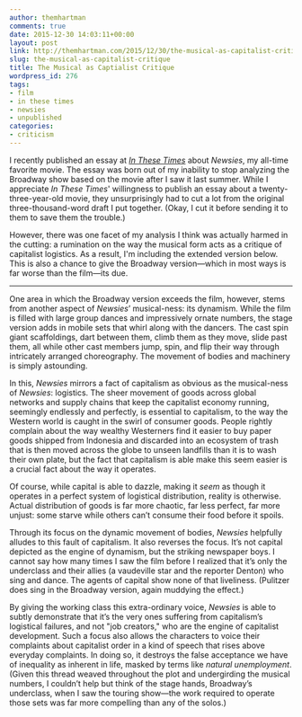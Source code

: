 ```yaml
---
author: themhartman
comments: true
date: 2015-12-30 14:03:11+00:00
layout: post
link: http://themhartman.com/2015/12/30/the-musical-as-capitalist-critique/
slug: the-musical-as-capitalist-critique
title: The Musical as Captialist Critique
wordpress_id: 276
tags:
- film
- in these times
- newsies
- unpublished
categories:
- criticism
---
```


I recently published an essay at _[In These Times](http://inthesetimes.com/working/entry/18715/the_radical_collective_action_of_disneys_newsies_is_still_relevant_today)_ about _Newsies_, my all-time favorite movie. The essay was born out of my inability to stop analyzing the Broadway show based on the movie after I saw it last summer. While I appreciate _In These Times_' willingness to publish an essay about a twenty-three-year-old movie, they unsurprisingly had to cut a lot from the original three-thousand-word draft I put together. (Okay, I cut it before sending it to them to save them the trouble.)

However, there was one facet of my analysis I think was actually harmed in the cutting: a rumination on the way the musical form acts as a critique of capitalist logistics. As a result, I'm including the extended version below. This is also a chance to give the Broadway version—which in most ways is far worse than the film—its due.



* * *





One area in which the Broadway version exceeds the film, however, stems from another aspect of _Newsies_’ musical-ness: its dynamism. While the film is filled with large group dances and impressively ornate numbers, the stage version adds in mobile sets that whirl along with the dancers. The cast spin giant scaffoldings, dart between them, climb them as they move, slide past them, all while other cast members jump, spin, and flip their way through intricately arranged choreography. The movement of bodies and machinery is simply astounding.

In this, _Newsies_ mirrors a fact of capitalism as obvious as the musical-ness of _Newsies_: logistics. The sheer movement of goods across global networks and supply chains that keep the capitalist economy running, seemingly endlessly and perfectly, is essential to capitalism, to the way the Western world is caught in the swirl of consumer goods. People rightly complain about the way wealthy Westerners find it easier to buy paper goods shipped from Indonesia and discarded into an ecosystem of trash that is then moved across the globe to unseen landfills than it is to wash their own plate, but the fact that capitalism is able make this seem easier is a crucial fact about the way it operates.

Of course, while capital is able to dazzle, making it _seem_ as though it operates in a perfect system of logistical distribution, reality is otherwise. Actual distribution of goods is far more chaotic, far less perfect, far more unjust: some starve while others can’t consume their food before it spoils.

Through its focus on the dynamic movement of bodies, _Newsies_ helpfully alludes to this fault of capitalism. It also reverses the focus. It’s not capital depicted as the engine of dynamism, but the striking newspaper boys. I cannot say how many times I saw the film before I realized that it’s only the underclass and their allies (a vaudeville star and the reporter Denton) who sing and dance. The agents of capital show none of that liveliness. (Pulitzer does sing in the Broadway version, again muddying the effect.)

By giving the working class this extra-ordinary voice, _Newsies_ is able to subtly demonstrate that it’s the very ones suffering from capitalism’s logistical failures, and not "job creators," who are the engine of capitalist development. Such a focus also allows the characters to voice their complaints about capitalist order in a kind of speech that rises above everyday complaints. In doing so, it destroys the false acceptance we have of inequality as inherent in life, masked by terms like _natural unemployment_. (Given this thread weaved throughout the plot and undergirding the musical numbers, I couldn’t help but think of the stage hands, Broadway’s underclass, when I saw the touring show—the work required to operate those sets was far more compelling than any of the solos.)
